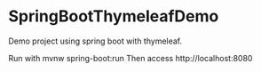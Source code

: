 # SpringBootThymeleafDemo

Demo project using spring boot with thymeleaf.

Run with mvnw spring-boot:run
Then access http://localhost:8080
